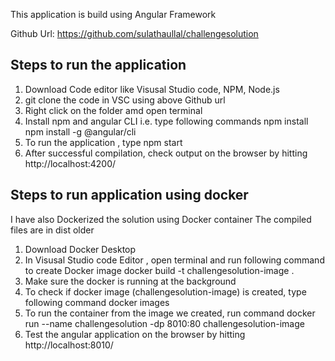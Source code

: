 This application is build using Angular Framework 

Github Url:
https://github.com/sulathaullal/challengesolution

Steps to run the application 
--------------------------------

1. Download Code editor like Visusal Studio code, NPM, Node.js 
2. git clone the code in VSC using above Github url
3. Right click on the folder amd open terminal 
4. Install npm and angular CLI i.e. type following commands
	npm install
	npm install -g @angular/cli
5. To run the application , type 
	npm start
5. After successful compilation, check output on the browser by hitting 
	http://localhost:4200/
	
Steps to run application using docker 
--------------------------------------

I have also Dockerized the solution using Docker container 
The compiled files are in dist older

1. Download Docker Desktop
2. In Visusal Studio code Editor , open terminal and run following command to create Docker image
	docker build -t challengesolution-image .
3. Make sure the docker is running at the background
4. To check if docker image (challengesolution-image) is created, type following command
	docker images
5. To run the container from the image we created, run command 
	docker run --name challengesolution -dp 8010:80 challengesolution-image
6. Test the angular application on the browser by hitting 
	http://localhost:8010/



	

